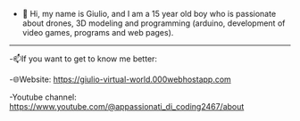 - 👋 Hi, my name is Giulio, and I am a 15 year old boy who is passionate about drones, 3D modeling and programming (arduino, development of video games, programs and web pages).
_______________________________________________________________________________

-📫If you want to get to know me better:

-🌐Website: https://giulio-virtual-world.000webhostapp.com

-Youtube channel: https://www.youtube.com/@appassionati_di_coding2467/about




<!---
giuliotessitore/giuliotessitore is a ✨ special ✨ repository because its `README.md` (this file) appears on your GitHub profile.
You can click the Preview link to take a look at the changes.
--->
